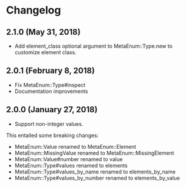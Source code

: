 # Changelog

## 2.1.0 (May 31, 2018)

* Add element_class optional argument to MetaEnum::Type.new to customize element class.

## 2.0.1 (February 8, 2018)

* Fix MetaEnum::Type#inspect
* Documentation improvements

## 2.0.0 (January 27, 2018)

* Support non-integer values.

This entailed some breaking changes:

* MetaEnum::Value renamed to MetaEnum::Element
* MetaEnum::MissingValue renamed to MetaEnum::MissingElement
* MetaEnum::Value#number renamed to value
* MetaEnum::Type#values renamed to elements
* MetaEnum::Type#values_by_name renamed to elements_by_name
* MetaEnum::Type#values_by_number renamed to elements_by_value
